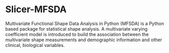 # Slicer-MFSDA
Multivariate Functional Shape Data Analysis in Python (MFSDA) is a Python based package for statistical shape analysis. A multivariate varying coefficient model is introduced to build the association between the multivariate shape measurements and demographic information and other clinical, biological variables.
